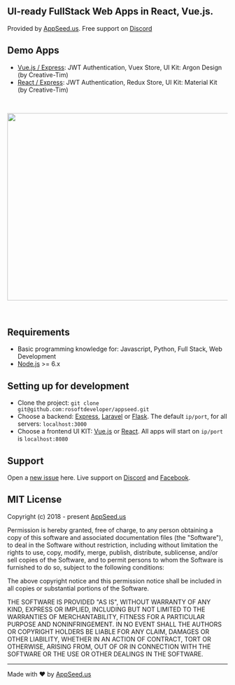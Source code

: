 
## UI-ready FullStack Web Apps in React, Vue.js.   
Provided by [AppSeed.us](https://appseed.us). Free support on [Discord](https://discord.gg/fZC6hup)

## Demo Apps
- [Vue.js / Express](https://vuejs.appseed.us/): JWT Authentication, Vuex Store, UI Kit: Argon Design (by Creative-Tim)
- [React / Express](https://react.appseed.us/): JWT Authentication, Redux Store, UI Kit: Material Kit (by Creative-Tim)

<br/>

<p align="center">
  <img width="700" height="428" src="https://appseed.us/static/assets/img/appseed-generator.gif">
</p>

<br/>

## Requirements
- Basic programming knowledge for: Javascript, Python, Full Stack, Web Development
- [Node.js](https://nodejs.org/) >= 6.x

## Setting up for development
* Clone the project: `git clone git@github.com:rosoftdeveloper/appseed.git`
* Choose a backend: [Express](https://github.com/rosoftdeveloper/appseed/blob/master/starter-express/README.md), [Laravel](https://github.com/rosoftdeveloper/appseed/blob/master/starter-laravel/README.md) or [Flask](https://github.com/rosoftdeveloper/appseed/blob/master/starter-flask/README.md). The default `ip/port`, for all servers: `localhost:3000` 
* Choose a frontend UI KIT: [Vue.js](https://github.com/rosoftdeveloper/appseed/blob/master/starter-vue/argon-design-system/README.md) or [React](https://github.com/rosoftdeveloper/appseed/blob/master/starter-react/material-kit/README.md). All apps will start on `ip/port` is `localhost:8080`

## Support
Open a [new issue](https://github.com/rosoftdeveloper/appseed/issues/new) here. Live support on [Discord](https://discord.gg/fZC6hup) and [Facebook](https://www.facebook.com/groups/fullstack.apps.generator). 

## MIT License

Copyright (c) 2018 - present [AppSeed.us](https://www.appseed.us/?ref=github) 

Permission is hereby granted, free of charge, to any person obtaining a copy of this software and associated documentation files (the "Software"), to deal in the Software without restriction, including without limitation the rights to use, copy, modify, merge, publish, distribute, sublicense, and/or sell copies of the Software, and to permit persons to whom the Software is furnished to do so, subject to the following conditions:

The above copyright notice and this permission notice shall be included in all copies or substantial portions of the Software.

THE SOFTWARE IS PROVIDED "AS IS", WITHOUT WARRANTY OF ANY KIND, EXPRESS OR IMPLIED, INCLUDING BUT NOT LIMITED TO THE WARRANTIES OF MERCHANTABILITY, FITNESS FOR A PARTICULAR PURPOSE AND NONINFRINGEMENT. IN NO EVENT SHALL THE AUTHORS OR COPYRIGHT HOLDERS BE LIABLE FOR ANY CLAIM, DAMAGES OR OTHER LIABILITY, WHETHER IN AN ACTION OF CONTRACT, TORT OR OTHERWISE, ARISING FROM, OUT OF OR IN CONNECTION WITH THE SOFTWARE OR THE USE OR OTHER DEALINGS IN THE SOFTWARE.

---
Made with ♥ by [AppSeed.us]("https://appseed.us")
